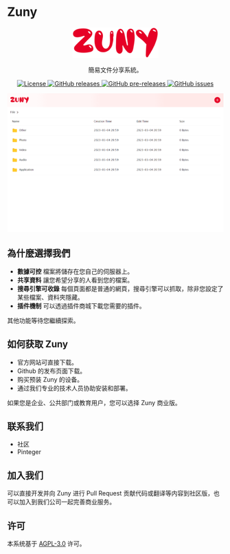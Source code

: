 # Zuny

<p align="center"><img src="logo.png" width="200" alt="Zuny"></p>
<p align="center">簡易文件分享系統。</p>
<p align="center">
    <a href="https://github.com/maiyun/zuny/blob/master/LICENSE">
        <img alt="License" src="https://img.shields.io/github/license/maiyun/zuny?color=blue" />
    </a>
    <a href="https://github.com/maiyun/zuny/releases">
        <img alt="GitHub releases" src="https://img.shields.io/github/v/release/maiyun/zuny?color=brightgreen&logo=github" />
        <img alt="GitHub pre-releases" src="https://img.shields.io/github/v/release/maiyun/zuny?color=yellow&logo=github&include_prereleases" />
    </a>
    <a href="https://github.com/maiyun/zuny/issues">
        <img alt="GitHub issues" src="https://img.shields.io/github/issues/maiyun/zuny?color=blue&logo=github" />
    </a>
</p>

<p align="center"><img src="screen.png" alt="Screenshot"></p>

## 為什麼選擇我們

* **數據可控** 檔案將儲存在您自己的伺服器上。
* **共享資料** 讓您希望分享的人看到您的檔案。
* **搜尋引擎可收錄** 每個頁面都是普通的網頁，搜尋引擎可以抓取，除非您設定了某些檔案、資料夾隱藏。
* **插件機制** 可以透過插件商城下載您需要的插件。

其他功能等待您繼續探索。

## 如何获取 Zuny

* 官方网站可直接下载。
* Github 的发布页面下载。
* 购买预装 Zuny 的设备。
* 通过我们专业的技术人员协助安装和部署。

如果您是企业、公共部门或教育用户，您可以选择 Zuny 商业版。

## 联系我们

* 社区
* Pinteger

## 加入我们

可以直接开发并向 Zuny 进行 Pull Request 贡献代码或翻译等内容到社区版，也可以加入到我们公司一起完善商业服务。

## 许可

本系统基于 [AGPL-3.0](../LICENSE) 许可。